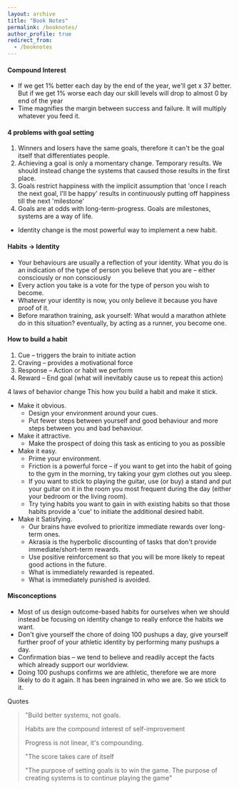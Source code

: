 ```yaml
---
layout: archive
title: "Book Notes"
permalink: /booknotes/
author_profile: true
redirect_from:
  - /booknotes
---
```


#### Compound Interest

- If we get 1% better each day by the end of the year, we'll get x 37 better.
  But if we get 1% worse each day our skill levels will drop to almost 0 by end of the year
- Time magnifies the margin between success and failure. It will multiply whatever you feed it.

#### 4 problems with goal setting

1. Winners and losers have the same goals, therefore it can't be the goal itself that differentiates people.
2. Achieving a goal is only a momentary change. Temporary results. We should instead change the systems that caused those results in the first place.
3. Goals restrict happiness with the implicit assumption that 'once I reach the next goal, I'll be happy' results in continuously putting off happiness till the next 'milestone'
4. Goals are at odds with long-term-progress. Goals are milestones, systems are a way of life.

- Identity change is the most powerful way to implement a new habit.

#### Habits → Identity

- Your behaviours are usually a reflection of your identity. What you do is an indication of the type of person you believe that you are – either consciously or non consciously
- Every action you take is a vote for the type of person you wish to become.
- Whatever your identity is now, you only believe it because you have proof of it.
- Before marathon training, ask yourself: What would a marathon athlete do in this situation? eventually, by acting as a runner, you become one.

#### How to build a habit

1. Cue – triggers the brain to initiate action
2. Craving – provides a motivational force
3. Response – Action or habit we perform
4. Reward – End goal (what will inevitably cause us to repeat this action)

4 laws of behavior change
This how you build a habit and make it stick.

- Make it obvious.
  - Design your environment around your cues.
  - Put fewer steps between yourself and good behaviour and more steps between you and bad behaviour.
- Make it attractive.
  - Make the prospect of doing this task as enticing to you as possible
- Make it easy.
  - Prime your environment.
  - Friction is a powerful force – if you want to get into the habit of going to the gym in the morning, try taking your gym clothes out you sleep.
  - If you want to stick to playing the guitar, use (or buy) a stand and put your guitar on it in the room you most frequent during the day (either your bedroom or the living room).
  - Try tying habits you want to gain in with existing habits so that those habits provide a 'cue' to initiate the additional desired habit.
- Make it Satisfying.
  - Our brains have evolved to prioritize immediate rewards over long-term ones.
  - Akrasia is the hyperbolic discounting of tasks that don't provide immediate/short-term rewards.
  - Use positive reinforcement so that you will be more likely to repeat good actions in the future.
  - What is immediately rewarded is repeated.
  - What is immediately punished is avoided.

#### Misconceptions

- Most of us design outcome-based habits for ourselves when we should instead be focusing on identity change to really enforce the habits we want.
- Don't give yourself the chore of doing 100 pushups a day, give yourself further proof of your athletic identity by performing many pushups a day.
- Confirmation bias – we tend to believe and readily accept the facts which already support our worldview.
- Doing 100 pushups confirms we are athletic, therefore we are more likely to do it again. It has been ingrained in who we are. So we stick to it.

Quotes

> "Build better systems, not goals.
>
> Habits are the compound interest of self-improvement
>
> Progress is not linear, it's compounding.
>
> "The score takes care of itself
>
> "The purpose of setting goals is to win the game. The purpose of creating systems is to continue playing the game"
